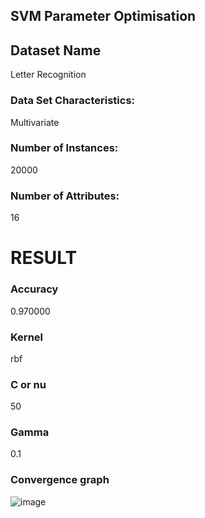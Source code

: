 ## SVM Parameter Optimisation

## Dataset Name 
Letter Recognition

### Data Set Characteristics:  
Multivariate

### Number of Instances:
20000

### Number of Attributes:
16



# RESULT

### Accuracy 
0.970000

### Kernel
rbf

### C or nu
50

### Gamma 
0.1

### Convergence graph
![image](https://user-images.githubusercontent.com/83124845/233237598-3901065e-a2fe-4f75-b5a1-882ad7aad4d1.png)




